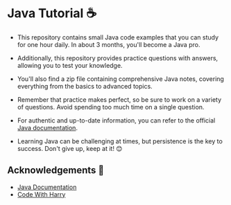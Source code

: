 # Java Tutorial ☕

* This repository contains small Java code examples that you can study for one hour daily. In about 3 months, you'll
  become a Java pro.

* Additionally, this repository provides practice questions with answers, allowing you to test your knowledge.

* You'll also find a zip file containing comprehensive Java notes, covering everything from the basics to advanced
  topics.

* Remember that practice makes perfect, so be sure to work on a variety of questions. Avoid spending too much time on a
  single question.

* For authentic and up-to-date information, you can refer to the
  official [Java documentation](https://docs.oracle.com/en/java/javase/21/docs/api/index.html).

* Learning Java can be challenging at times, but persistence is the key to success. Don't give up, keep at it! 😊

## Acknowledgements 🥰

- [Java Documentation](https://docs.oracle.com/en/java/javase/21/docs/api/index.html)
- [Code With Harry](https://www.codewithharry.com/)
